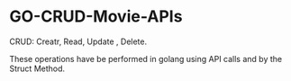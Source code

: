 # GO-CRUD-Movie-APIs

CRUD: Creatr, Read, Update , Delete. 

These operations have be performed in golang using API calls and by the Struct Method. 

